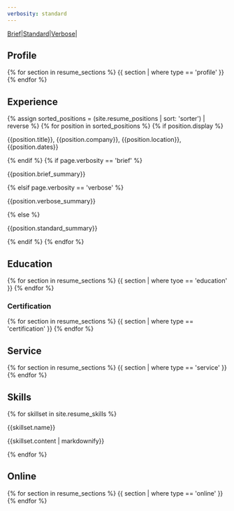 ```yaml
---
verbosity: standard
---
```


[Brief](resume_brief.md)|[Standard](resume.md)|[Verbose](resume_verbose.md)|

## Profile
{% for section in resume_sections %}
  {{ section | where type == 'profile' }}
{% endfor %}

## Experience
{% assign sorted_positions = (site.resume_positions | sort: 'sorter') | reverse %}
{% for position in sorted_positions %}
  {% if position.display %}
<p>{{position.title}}, {{position.company}}, {{position.location}}, {{position.dates}}</p>
  {% endif %}
  {% if page.verbosity == 'brief' %}
<p>{{position.brief_summary}}</p>
  {% elsif page.verbosity == 'verbose' %}
<p>{{position.verbose_summary}}</p>
  {% else %}
<p>{{position.standard_summary}}</p>
  {% endif %}
{% endfor %}

## Education
{% for section in resume_sections %}
  {{ section | where tyoe == 'education' }}
{% endfor %}

### Certification
{% for section in resume_sections %}
  {{ section | where type == 'certification' }}
{% endfor %}

## Service
{% for section in resume_sections %}
  {{ section | where type == 'service' }}
{% endfor %}

## Skills
{% for skillset in site.resume_skills %}
<p>{{skillset.name}}</p>
<p>{{skillset.content | markdownify}}</p>
{% endfor %}

## Online
{% for section in resume_sections %}
  {{ section | where type == 'online' }}
{% endfor %}
